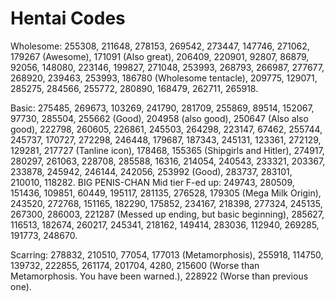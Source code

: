 # Hentai Codes
Wholesome: 255308, 211648, 278153, 269542, 273447, 147746, 271062, 179267 (Awesome), 171091 (Also great), 206409, 220901, 92807, 86879, 92056, 148080, 223146, 199827, 271048, 253993, 268793, 266987, 277677, 268920, 239463, 253993, 186780 (Wholesome tentacle), 209775, 129071, 285275, 284566, 255772, 280890, 168479, 262711, 265918.

Basic: 275485, 269673, 103269, 241790, 281709, 255869, 89514, 152067, 97730, 285504, 255662 (Good), 204958 (also good), 250647 (Also also good), 222798, 260605, 226861, 245503, 264298, 223147, 67462, 255744, 245737, 170727, 272298, 246448, 179687, 187343, 245131, 123361, 272129, 129281, 217727 (Tanline icon), 178468, 155365 (Shipgirls and Hitler), 274917, 280297, 261063, 228708, 285588, 16316, 214054, 240543, 233321, 203367, 233878, 245942, 246144, 242056, 253992 (Good), 283737, 283101, 210010, 118282.
BIG PENIS-CHAN
Mid tier F-ed up: 249743, 280509, 151436, 109851, 60449, 195117, 281135, 276528, 179305 (Mega Milk Origin), 243520, 272768, 151165, 182290, 175852, 234167, 218398, 277324, 245135, 267300, 286003, 221287 (Messed up ending, but basic beginning), 285627, 116513, 182674, 260217, 245341, 218162, 149414, 283036, 112940, 269285, 191773, 248670.

Scarring: 278832, 210510, 77054, 177013 (Metamorphosis), 255918, 114750, 139732, 222855, 261174, 201704, 4280, 215600 (Worse than Metamorphosis. You have been warned.), 228922 (Worse than previous one).
